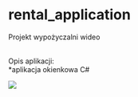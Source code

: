 # rental_application
Projekt wypożyczalni wideo

<br>Opis aplikacji:
<br>*aplikacja okienkowa C#

<img src="http://www.ntu.edu.sg/home/ehchua/programming/sql/images/SampleSakila.png"></img>
